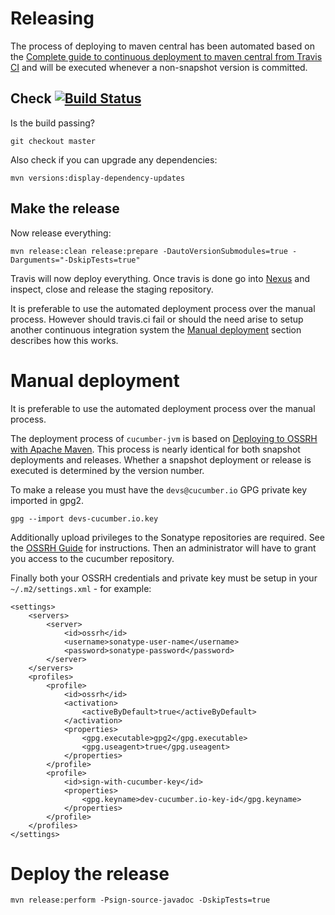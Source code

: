 Releasing
=========

The process of deploying to maven central has been automated based on 
the [Complete guide to continuous deployment to maven central from Travis CI](http://www.debonair.io/post/maven-cd/)
and will be executed whenever a non-snapshot version is committed.

## Check [![Build Status](https://travis-ci.org/cucumber/cucumber-parent.svg?branch=master)](https://travis-ci.org/cucumber/cucumber-parent) ##

Is the build passing?

```
git checkout master
```

Also check if you can upgrade any dependencies:

```
mvn versions:display-dependency-updates
```

## Make the release ##

Now release everything:

```
mvn release:clean release:prepare -DautoVersionSubmodules=true -Darguments="-DskipTests=true"  
```

Travis will now deploy everything. Once travis is done go into [Nexus](https://oss.sonatype.org/) and inspect, 
close and release the staging repository.

It is preferable to use the automated deployment process over the manual process. However should travis.ci fail or should the 
need arise to setup another continuous integration system the [Manual deployment](#manual-deployment) section 
describes how this works.

# Manual deployment #

It is preferable to use the automated deployment process over the manual process.

The deployment process of `cucumber-jvm` is based on 
[Deploying to OSSRH with Apache Maven](http://central.sonatype.org/pages/apache-maven.html#deploying-to-ossrh-with-apache-maven-introduction).
This process is nearly identical for both snapshot deployments and releases. Whether a snapshot 
deployment or release is executed is determined by the version number.

To make a release you must have the `devs@cucumber.io` GPG private key imported in gpg2.

```
gpg --import devs-cucumber.io.key
```

Additionally upload privileges to the Sonatype repositories are required. See the 
[OSSRH Guide](http://central.sonatype.org/pages/ossrh-guide.html) for instructions. Then an 
administrator will have to grant you access to the cucumber repository.

Finally both your OSSRH credentials and private key must be setup in your `~/.m2/settings.xml` - 
for example:

```
<settings>
    <servers>
        <server>
            <id>ossrh</id>
            <username>sonatype-user-name</username>
            <password>sonatype-password</password>
        </server>
    </servers>
    <profiles>
        <profile>
            <id>ossrh</id>
            <activation>
                <activeByDefault>true</activeByDefault>
            </activation>
            <properties>
                <gpg.executable>gpg2</gpg.executable>
                <gpg.useagent>true</gpg.useagent>
            </properties>
        </profile>
        <profile>
            <id>sign-with-cucumber-key</id>
            <properties>
                <gpg.keyname>dev-cucumber.io-key-id</gpg.keyname>
            </properties>
        </profile>
    </profiles>
</settings>
```


# Deploy the release #

```
mvn release:perform -Psign-source-javadoc -DskipTests=true
```
